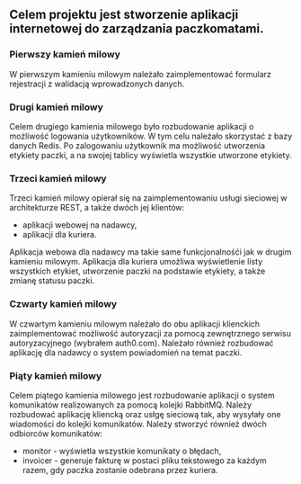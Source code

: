 ## Celem projektu jest stworzenie aplikacji internetowej do zarządzania paczkomatami.

### Pierwszy kamień milowy
W pierwszym kamieniu milowym należało zaimplementować formularz rejestracji z walidacją wprowadzonych danych.

### Drugi kamień milowy

Celem drugiego kamienia milowego było rozbudowanie aplikacji o możliwość logowania użytkowników. W tym celu należało skorzystać z bazy danych Redis. Po zalogowaniu użytkownik ma możliwość utworzenia etykiety paczki, a na swojej tablicy wyświetla wszystkie utworzone etykiety.

### Trzeci kamień milowy

Trzeci kamień milowy opierał się na zaimplementowaniu usługi sieciowej w architekturze REST, a także dwóch jej klientów:
- aplikacji webowej na nadawcy,
- aplikacji dla kuriera.

Aplikacja webowa dla nadawcy ma takie same funkcjonalnośći jak w drugim kamieniu milowym.
Aplikacja dla kuriera umożliwa wyświetlenie listy wszystkich etykiet, utworzenie paczki na podstawie etykiety, a także zmianę statusu paczki.

### Czwarty kamień milowy
W czwartym kamieniu milowym należało do obu aplikacji klienckich zaimplementować możliwość autoryzacji za pomocą zewnętrznego serwisu autoryzacyjnego  (wybrałem auth0.com). Należało również rozbudować aplikację dla nadawcy o system powiadomień na temat paczki.

### Piąty kamień milowy
Celem piątego kamienia milowego jest rozbudowanie aplikacji o system komunikatów realizowanych za pomocą kolejki RabbitMQ. Należy rozbudować aplikację kliencką oraz usłgę sieciową tak, aby wysyłały one wiadomości do kolejki komunikatów.
Należy stworzyć również dwóch odbiorców komunikatów:
- monitor - wyświetla wszystkie komunikaty o błędach,
- invoicer - generuje fakturę w postaci pliku tekstowego za każdym razem, gdy paczka zostanie odebrana przez kuriera.

